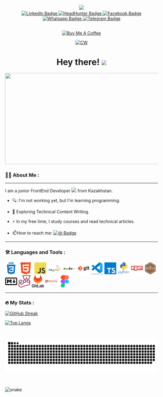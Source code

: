 <div id="header" align="center" dir="auto" >
  <img src="https://media.giphy.com/media/M9gbBd9nbDrOTu1Mqx/giphy.gif" width="100"/>
</div>

<div id="badges" align="center" dir="auto" >
  <a href="https://www.linkedin.com/in/ернияз-боранқұл-a092367a">
    <img src="https://img.shields.io/badge/LinkedIn-blue?style=for-the-badge&logo=linkedin&logoColor=white" alt="LinkedIn Badge"/>
  </a>
  <a href="https://hh.kz/resume/2bea16e6ff0b9960b70039ed1f797868437467">
    <img src="https://img.shields.io/badge/HH.ru-red?style=for-the-badge&logo=hh.ru&logoColor=white" alt="HeadHunter Badge"/>
  </a>
  <a href="https://www.facebook.com/ErniBeCool">
    <img src="https://img.shields.io/badge/Facebook-blue?style=for-the-badge&logo=facebook&logoColor=white" alt="Facebook Badge"/>
  </a>
  <a href="https://wa.me/77774878751">
    <img src="https://img.shields.io/badge/Whatsapp-brightgreen?style=for-the-badge&logo=whatsapp&logoColor=white" alt="Whatsapp Badge"/>
  </a>
  <a href="https://t.me/ernibecool">
    <img src="https://img.shields.io/badge/Telegram-blue?style=for-the-badge&logo=telegram&logoColor=white" alt="Telegram Badge"/>
  </a>
</div>

<div id="badges" align="center" dir="auto" >
  <img src="https://komarev.com/ghpvc/?username=ErniBeCool&style=flat-square&color=blue" alt=""/>
</div>

<p align="center">
<a href="https://www.buymeacoffee.com/ernibecool" target="_blank"><img src="https://cdn.buymeacoffee.com/buttons/default-orange.png" alt="Buy Me A Coffee" height="41" width="174"></a>
</p>

<p align="center">
<a href="https://www.codewars.com/users/ErniBeCool"><img src="https://www.codewars.com/users/ErniBeCool/badges/small" alt="CW"></a>
</p>

<h1 align="center">
  Hey there!
  <img src="https://media.giphy.com/media/hvRJCLFzcasrR4ia7z/giphy.gif" width="30px"/>
</h1>

<div align="center" dir="auto" >
  <img src="https://media.giphy.com/media/dWesBcTLavkZuG35MI/giphy.gif" width="600" height="300"/>
</div>

### :man_technologist: About Me :
---
I am a junior FrontEnd Developer <img src="https://media.giphy.com/media/WUlplcMpOCEmTGBtBW/giphy.gif" width="30"> from Kazakhstan.
- 🔍: I'm not working yet, but I'm learning programming.

- :seedling: Exploring Technical Content Writing.

- :zap: In my free time, I study courses and read technical articles.

- :mailbox:How to reach me: [![@ Badge](https://img.shields.io/badge/-erni-blueviolet?style=flat&logo=@&logoColor=white)](mailto:erni-96@mail.ru)

---

### :hammer_and_wrench: Languages and Tools :

<div>
  <img src="https://github.com/devicons/devicon/blob/master/icons/css3/css3-plain-wordmark.svg"  title="CSS3" alt="CSS" width="40" height="40"/>&nbsp;
  <img src="https://github.com/devicons/devicon/blob/master/icons/html5/html5-original.svg" title="HTML5" alt="HTML" width="40" height="40"/>&nbsp;
  <img src="https://github.com/devicons/devicon/blob/master/icons/javascript/javascript-original.svg" title="JavaScript" alt="JavaScript" width="40" height="40"/>&nbsp;
  <img src="https://github.com/devicons/devicon/blob/master/icons/mysql/mysql-original-wordmark.svg" title="MySQL"  alt="MySQL" width="40" height="40"/>&nbsp;
  <img src="https://github.com/devicons/devicon/blob/master/icons/nodejs/nodejs-original-wordmark.svg" title="NodeJS" alt="NodeJS" width="40" height="40"/>&nbsp;
  <img src="https://github.com/devicons/devicon/blob/master/icons/git/git-original-wordmark.svg" title="Git" **alt="Git" width="40" height="40"/>
  <img src="https://github.com/devicons/devicon/blob/master/icons/vscode/vscode-original-wordmark.svg" title="VSCode" **alt="VSCode" width="40" height="40"/>
  <img src="https://github.com/devicons/devicon/blob/master/icons/typescript/typescript-original.svg" title="TypeScript" **alt="TypeScript" width="40" height="40"/>
  <img src="https://github.com/devicons/devicon/blob/master/icons/python/python-original-wordmark.svg" title="Python" **alt="Python" width="40" height="40"/>
  <img src="https://github.com/devicons/devicon/blob/master/icons/npm/npm-original-wordmark.svg" title="npm" **alt="npm" width="40" height="40"/>
  <img src="https://github.com/devicons/devicon/blob/master/icons/mocha/mocha-plain.svg" title="Mocha" **alt="Mocha" width="40" height="40"/>
  <img src="https://github.com/devicons/devicon/blob/master/icons/markdown/markdown-original.svg" title="Markdown" **alt="Markdown" width="40" height="40"/>
  <img src="https://github.com/devicons/devicon/blob/master/icons/jest/jest-plain.svg" title="Jest" **alt="Jest" width="40" height="40"/>
  <img src="https://github.com/devicons/devicon/blob/master/icons/gitlab/gitlab-original-wordmark.svg" title="GitLab" **alt="GitLab" width="40" height="40"/>
  <img src="https://github.com/devicons/devicon/blob/master/icons/filezilla/filezilla-plain-wordmark.svg" title="FileZilla" **alt="FileZilla" width="40" height="40"/>
  <img src="https://github.com/devicons/devicon/blob/master/icons/figma/figma-original.svg" title="Figma" **alt="Figma" width="40" height="40"/>
</div>

---

### :fire: My Stats :

[![GitHub Streak](http://github-readme-streak-stats.herokuapp.com?user=ErniBeCool&theme=dark&background=000000)](https://git.io/streak-stats)

[![Top Langs](https://github-readme-stats.vercel.app/api/top-langs/?username=ErniBeCool&layout=compact&theme=vision-friendly-dark)](https://github.com/anuraghazra/github-readme-stats)


<br>
  <p>
  <img src="https://github.com/DHANOLA/DHANOLA/raw/output/github-contribution-grid-snake.svg" alt="snake"></center>
</p>
  <br>
  <p>
  <img src="https://github-profile-summary-cards.vercel.app/api/cards/profile-details?username=ernibecool&theme=vue" alt="snake"></center>
</p>
